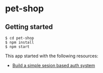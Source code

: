 # pet-shop

## Getting started 

```
$ cd pet-shop
$ npm install
$ npm start

```


This app started with the following resources:

* [Build a simple sesion based auth system](https://www.codementor.io/@mayowa.a/how-to-build-a-simple-session-based-authentication-system-with-nodejs-from-scratch-6vn67mcy3)
